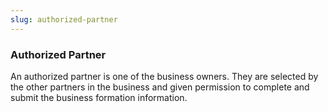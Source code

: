 ```yaml
---
slug: authorized-partner
---
```

### Authorized Partner

An authorized partner is one of the business owners. They are selected by the other partners in the business and given permission to complete and submit the business formation information.